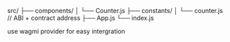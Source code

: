 src/
├── components/
│   └── Counter.js
├── constants/
│   └── counter.js  // ABI + contract address
├── App.js
└── index.js


use wagmi provider for easy intergration 